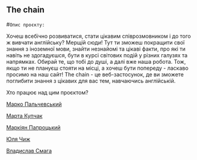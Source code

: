 ## The chain

#```Oпис проєкту:```

Хочеш всебічно розвиватися, стати цікавим співрозмовником і до того ж вивчати англійську? Мерщій сюди! Тут ти зможеш покращити свої знання з іноземної мови, знайти незнайомі та цікаві факти, про які ти навіть не здогадуєшся, бути в курсі світових подій у різних галузях та напрямках.
Обирай те, що тобі до душі, а далі вже наша робота. Тож, якщо ти не плануєш стояти на місці, а хочеш бути попереду - ласкаво просимо на наш сайт! The chain - це веб-застосунок, де ви зможете поглибити знання з цікавих для вас тем, навчаючись англійській.



Хто працює над цим проєктом?

[Марко Пальчевський](https://www.instagram.com/mrqsyaka/)

[Марта Купчак](https://www.instagram.com/k.mmarta/)

[Маркіян Папроцький](https://www.instagram.com/markiyan_paprotskiy/)

[Юля Чиж](https://www.instagram.com/_julia_chyzh_/)

[Владислав Смага](https://www.instagram.com/vladyslav.smaha/)



